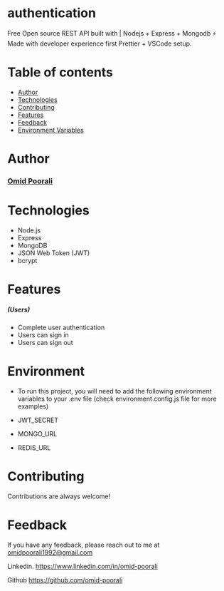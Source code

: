 # authentication

Free Open source REST API built with | Nodejs + Express + Mongodb ⚡️ Made with developer experience first Prettier + VSCode setup.

# Table of contents

- [Author](#Author)
- [Technologies](#Technologies)
- [Contributing](#Contributing)
- [Features](#Features)
- [Feedback](#Feedback)
- [Environment Variables](#Environment)

# Author

### <a href="https://github.com/omid-poorali">Omid Poorali</a>

# Technologies

- Node.js
- Express
- MongoDB
- JSON Web Token (JWT)
- bcrypt

# Features

##### (Users)

- Complete user authentication
- Users can sign in
- Users can sign out

# Environment

- To run this project, you will need to add the following environment variables to your .env file (check environment.config.js file for more examples)

- JWT_SECRET
- MONGO_URL
- REDIS_URL

# Contributing

Contributions are always welcome!

# Feedback

If you have any feedback, please reach out to me at omidpoorali1992@gmail.com

Linkedin.
https://www.linkedin.com/in/omid-poorali

Github
https://github.com/omid-poorali
